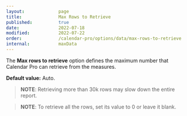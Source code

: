 ```yaml
---
layout:             page
title:              Max Rows to Retrieve
published:          true
date:               2022-07-18
modified:           2022-07-22
order:              /calendar-pro/options/data/max-rows-to-retrieve
internal:           maxData
---
```

The **Max rows to retrieve** option defines the maximum number that Calendar Pro can retrieve from the measures.

**Default value:** Auto.

> **NOTE**: Retrieving more than 30k rows may slow down the entire report.

> **NOTE**: To retrieve all the rows, set its value to 0 or leave it blank.